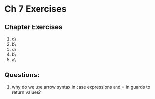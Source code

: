 # Ch 7 Exercises

## Chapter Exercises

1.  d\
2.  b\
3.  d\
4.  b\
5.  a\

## Questions:

1.  why do we use arrow syntax in case expressions and = in guards to return values?
